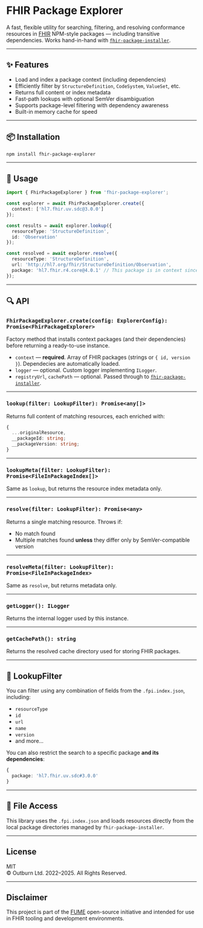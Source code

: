 # FHIR Package Explorer

A fast, flexible utility for searching, filtering, and resolving conformance resources in [FHIR](https://hl7.org/fhir/) NPM-style packages — including transitive dependencies. Works hand-in-hand with [`fhir-package-installer`](https://www.npmjs.com/package/fhir-package-installer).

---

## ✨ Features

- Load and index a package context (including dependencies)
- Efficiently filter by `StructureDefinition`, `CodeSystem`, `ValueSet`, etc.
- Returns full content or index metadata
- Fast-path lookups with optional SemVer disambiguation
- Supports package-level filtering with dependency awareness
- Built-in memory cache for speed

---

## 📦 Installation

```bash
npm install fhir-package-explorer
```

---

## 🚀 Usage

```ts
import { FhirPackageExplorer } from 'fhir-package-explorer';

const explorer = await FhirPackageExplorer.create({
  context: ['hl7.fhir.uv.sdc@3.0.0']
});

const results = await explorer.lookup({
  resourceType: 'StructureDefinition',
  id: 'Observation'
});

const resolved = await explorer.resolve({
  resourceType: 'StructureDefinition',
  url: 'http://hl7.org/fhir/StructureDefinition/Observation',
  package: 'hl7.fhir.r4.core@4.0.1' // This package is in context since it is a dependency of `hl7.fhir.uv.sdc@3.0.0`
});
```

---

## 🔍 API

### `FhirPackageExplorer.create(config: ExplorerConfig): Promise<FhirPackageExplorer>`

Factory method that installs context packages (and their dependencies) before returning a ready-to-use instance.

- `context` — **required**. Array of FHIR packages (strings or `{ id, version }`). Dependecies are automatically loaded.
- `logger` — optional. Custom logger implementing `ILogger`.
- `registryUrl`, `cachePath` — optional. Passed through to [`fhir-package-installer`](https://www.npmjs.com/package/fhir-package-installer).

---

### `lookup(filter: LookupFilter): Promise<any[]>`

Returns full content of matching resources, each enriched with:

```ts
{
  ...originalResource,
  __packageId: string;
  __packageVersion: string;
}
```

---

### `lookupMeta(filter: LookupFilter): Promise<FileInPackageIndex[]>`

Same as `lookup`, but returns the resource index metadata only.

---

### `resolve(filter: LookupFilter): Promise<any>`

Returns a single matching resource. Throws if:
- No match found
- Multiple matches found **unless** they differ only by SemVer-compatible version

---

### `resolveMeta(filter: LookupFilter): Promise<FileInPackageIndex>`

Same as `resolve`, but returns metadata only.

---

### `getLogger(): ILogger`

Returns the internal logger used by this instance.

---

### `getCachePath(): string`

Returns the resolved cache directory used for storing FHIR packages.

---

## 🔧 LookupFilter

You can filter using any combination of fields from the `.fpi.index.json`, including:

- `resourceType`
- `id`
- `url`
- `name`
- `version`
- and more...

You can also restrict the search to a specific package **and its dependencies**:

```ts
{
  package: 'hl7.fhir.uv.sdc#3.0.0'
}
```

---

## 📁 File Access

This library uses the `.fpi.index.json` and loads resources directly from the local package directories managed by `fhir-package-installer`.

---

## License
MIT  
© Outburn Ltd. 2022–2025. All Rights Reserved.

---

## Disclaimer
This project is part of the [FUME](https://github.com/Outburn-IL/fume-community) open-source initiative and intended for use in FHIR tooling and development environments.
